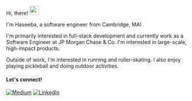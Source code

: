 Hi, there! <img src="https://emojis.slackmojis.com/emojis/images/1536351075/4594/blob-wave.gif" width="25"/>

I'm Haseeba, a software engineer from Cambridge, MA!

I'm primarily interested in full-stack development and currently work as a Software Engineer at JP Morgan Chase & Co. I'm interested in large-scale, high-impact products.

Outside of work, I'm interested in running and roller-skating. I also enjoy playing pickleball and doing outdoor activities.
#### Let's connect!
[<img alt="Medium" src="https://img.shields.io/badge/Medium-%23000000.svg?&style=for-the-badge&logo=Medium&logoColor=white" />](https://medium.com/@haseebailham)
[<img alt="LinkedIn" src="https://img.shields.io/badge/LinkedIn-%230E76A8.svg?&style=for-the-badge&logo=LinkedIn&logoColor=white" />](https://linkedin.com/in/haseebailham)
<!---
haseebailham/haseebailham is a ✨ special ✨ repository because its `README.md` (this file) appears on your GitHub profile.
You can click the Preview link to take a look at your changes.
--->
